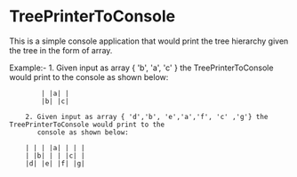 # TreePrinterToConsole
This is a simple console application that would print the tree hierarchy given the tree in the form of array.

Example:-
         1. Given input as array { 'b', 'a', 'c' } the TreePrinterToConsole would print to the console as shown below:
         
            | |a| | 
            |b| |c|
            
        2. Given input as array { 'd','b', 'e','a','f', 'c' ,'g'} the TreePrinterToConsole would print to the
           console as shown below:
              
        | | | |a| | | |
        | |b| | | |c| |
        |d| |e| |f| |g|
